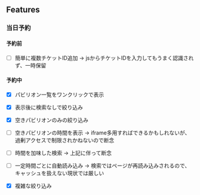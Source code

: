 

## Features

### 当日予約

#### 予約前

- [ ] 簡単に複数チケットID追加 -> jsからチケットIDを入力してもうまく認識されず、一時保留

#### 予約中

- [x] パビリオン一覧をワンクリックで表示
- [x] 表示後に検索なしで絞り込み
- [x] 空きパビリオンのみの絞り込み
- [ ] 空きパビリオンの時間を表示 -> iframe多用すればできるかもしれないが、過剰アクセスで制限されかねないので断念
- [ ] 時間を加味した検索 -> 上記に伴って断念
- [ ] 一定時間ごとに自動読み込み -> 検索ではページが再読み込みされるので、キャッシュを扱えない現状では厳しい
- [x] 複雑な絞り込み


